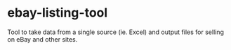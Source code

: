 # ebay-listing-tool
Tool to take data from a single source (ie. Excel) and output files for selling on eBay and other sites.
